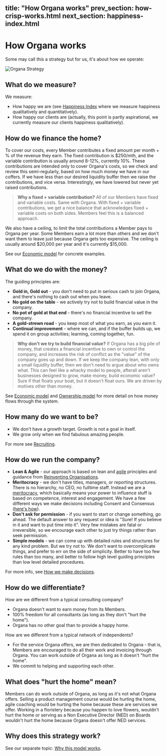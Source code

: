 title: "How Organa works"
prev_section: how-crisp-works.html
next_section: happiness-index.html
---

How Organa works
===============

Some may call this a strategy but for us, it's about how we operate:

![Organa Strategy](../assets/theproductspace-how.png "Organa Strategy")

What do we measure?
-------------------

We measure:

-   How happy we are (see [Happiness Index](happiness-index.html) where we measure happiness qualitatively and quantitatively).
-   How happy our clients are (actually, this point is partly aspirational, we currently measure our clients happiness qualitatively).

How do we finance the home?
---------------------------

To cover our costs, every Member contributes a fixed amount per month + % of the revenue they earn. The fixed contribution is $250/mth, and the variable contribution is usually around 8-12%, currently 10%. These contributions are intended only to cover Organa's costs, so we check and review this semi-regularly, based on how much money we have in our coffers. If we have less than our desired liquidity buffer then we raise the contributions, and vice versa. Interestingly, we have lowered but never yet raised contributions.

> **Why a fixed + variable contribution?** All of our Members have fixed and variable costs. Same with Organa. With fixed + variable contributions, we get a nice balance that acknowledges fixed + variable costs on both sides. Members feel this is a balanced approach.

We also have a ceiling, to limit the total contributions a Member pays to Organa per year. Some Members earn a lot more than others and we don't want them to leave just because Organa gets too expensive. The ceiling is usually around $20,000 per year and it's currently $15,000.

See our [Economic model](economic-model.html) for concrete examples.

What do we do with the money?
-----------------------------

The guiding principles are:

-   **Gold in, Gold out** - you don't need to put in serious cash to join Organa, and there's nothing to cash out when you leave.
-   **No gold on the table** - we actively try not to build financial value in the company.
-   **No pot of gold at that end** - there's no financial incentive to sell the company.
-   **A gold-strewn road** - you keep most of what you earn, as you earn it.
-   **Continual improvement** - where we can, and if the buffer builds up, we spend it on group activities; learning, coming together, fun.

> **Why don't we try to build financial value?** If Organa has a big pile of money, that creates a financial incentive to own or control the company, and increases the risk of conflict as the "value" of the company goes up and down. If we keep the company lean, with only a small liquidity buffer, then we don't need to argue about who owns what. This can feel like a whacky model to people, afterall aren't businesses designed to grow, make money, build economic value? Sure if that floats your boat, but it doesn't float ours. We are driven by motives other than money. 

See [Economic model](economic-model.html) and [Ownership model](ownership-model.html) for more detail on how money flows through the system.

How many do we want to be?
--------------------------

-   We don't have a growth target. Growth is not a goal in itself.
-   We grow only when we find fabulous amazing people.

For more see [Recruiting](recruiting-and-onboarding.html).

How do we run the company?
--------------------------

-   **Lean & Agile** - our approach is based on lean and [agile](http://agilemanifesto.org) principles and guidance from [Reinventing Organisations](http://www.reinventingorganizations.com/).
-   **Meritocracy** - we don't have titles, managers, or reporting structures. There is no hierarchy, no CEO, no fulltime staff. Instead we are a [meritocracy](http://en.wikipedia.org/wiki/Meritocracy), which basically means your power to influence stuff is based on competence, interest and engagement. We have a few different ways we make decisions including Consent and Consensus ([here's how](decisions.html)).
-   **Don't ask for permission** - if you want to start or change something, go ahead. The default answer to any request or idea is "Sure! If you believe in it and want to put time into it". Very few mistakes are fatal or irreversible, so we encourage each other to just try things rather than seek permission.
-   **Simple models** - we can come up with detailed rules and structures for any kind problem. But we try not to. We don't want to overcomplicate things, and prefer to err on the side of simplicity. Better to have too few rules than too many, and better to follow high level guiding principles than low level detailed procedures.

For more info, see [How we make decisions](decisions.html).

How do we differentiate?
------------------------

How are we different from a typical consulting company?

-   Organa doesn't want to earn money from its Members.
-   100% freedom for all consultants (as long as they don't "hurt the home").
-   Organa has no other goal than to provide a happy home.

How are we different from a typical network of independents?

-   For the service Organa offers, we are then dedicated to Organa - that is, Members are encouraged to do all their work and invoicing through Organa. You can work outside of Organa as long as it doesn't "hurt the home".
-   We commit to helping and supporting each other.

What does "hurt the home" mean?
-------------------------------

Members can do work outside of Organa, as long as it's not what Organa offers. Selling a product management course would be hurting the home, agile coaching would be hurting the home because these are services we offer. Working in a floristery because you happen to love flowers, wouldn't hurt the home or serving as a Non Executive Director (NED) on Boards wouldn't hurt the home because Organa doesn't offer NED services.   

Why does this strategy work?
----------------------------

See our separate topic: [Why this model works](why-this-works.html).
